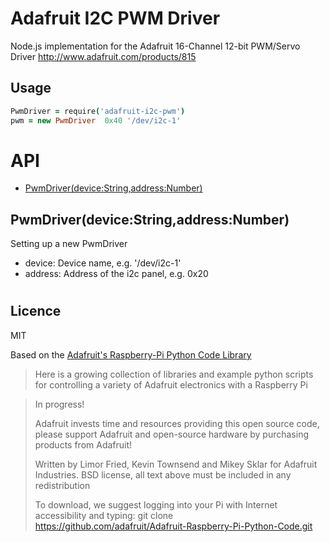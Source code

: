 Adafruit I2C PWM Driver
======================

Node.js implementation for the Adafruit 16-Channel 12-bit PWM/Servo Driver 
http://www.adafruit.com/products/815



Usage
-----
```coffeescript
PwmDriver = require('adafruit-i2c-pwm')
pwm = new PwmDriver  0x40 '/dev/i2c-1'

```


API
====

  - [PwmDriver(device:String,address:Number)](#lcdplatedevicestringaddressnumberpollintervalnumber)

## PwmDriver(device:String,address:Number)

Setting up a new PwmDriver

- device: Device name, e.g. '/dev/i2c-1'
- address: Address of the i2c panel, e.g. 0x20

#
## Licence
MIT

Based on the [Adafruit's Raspberry-Pi Python Code Library](https://github.com/adafruit/Adafruit-Raspberry-Pi-Python-Code.git)

>  Here is a growing collection of libraries and example python scripts
>  for controlling a variety of Adafruit electronics with a Raspberry Pi
  
>  In progress!
>
>  Adafruit invests time and resources providing this open source code,
>  please support Adafruit and open-source hardware by purchasing
>  products from Adafruit!
>
>  Written by Limor Fried, Kevin Townsend and Mikey Sklar for Adafruit Industries.
>  BSD license, all text above must be included in any redistribution
>
>  To download, we suggest logging into your Pi with Internet accessibility and typing:
>  git clone https://github.com/adafruit/Adafruit-Raspberry-Pi-Python-Code.git
